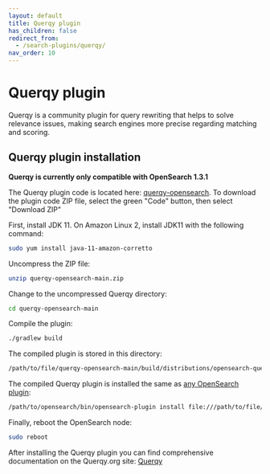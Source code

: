 ```yaml
---
layout: default
title: Querqy plugin
has_children: false
redirect_from:
  - /search-plugins/querqy/
nav_order: 10
---
```


# Querqy plugin

Querqy is a community plugin for query rewriting that helps to solve relevance issues, making search engines more precise regarding matching and scoring.

## Querqy plugin installation

**Querqy is currently only compatible with OpenSearch 1.3.1**

The Querqy plugin code is located here: [querqy-opensearch](https://github.com/querqy/querqy-opensearch). To download the plugin code ZIP file, select the green "Code" button, then select "Download ZIP"

First, install JDK 11. On Amazon Linux 2, install JDK11 with the following command:

```bash
sudo yum install java-11-amazon-corretto
```

Uncompress the ZIP file:

```bash
unzip querqy-opensearch-main.zip
```

Change to the uncompressed Querqy directory:

```bash
cd querqy-opensearch-main
```

Compile the plugin: 

```bash
./gradlew build
```

The compiled plugin is stored in this directory:

```bash
/path/to/file/querqy-opensearch-main/build/distributions/opensearch-querqy-1.3.1.0.zip`
```

The compiled Querqy plugin is installed the same as [any OpenSearch plugin](https://opensearch.org/docs/latest/opensearch/install/plugins/#install-a-plugin): 

```bash
/path/to/opensearch/bin/opensearch-plugin install file:///path/to/file/opensearch-querqy-1.3.1.0.zip
```

Finally, reboot the OpenSearch node: 

```bash
sudo reboot
```

After installing the Querqy plugin you can find comprehensive documentation on the Querqy.org site: [Querqy](https://docs.querqy.org/querqy/index.html)